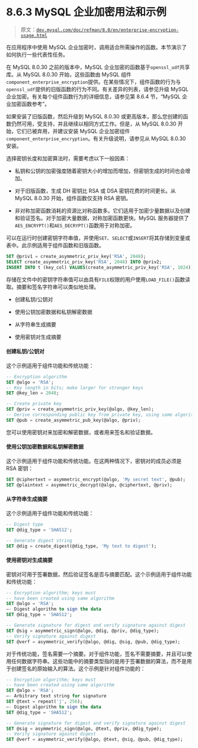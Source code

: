# 8.6.3 MySQL 企业加密用法和示例

> 原文：[`dev.mysql.com/doc/refman/8.0/en/enterprise-encryption-usage.html`](https://dev.mysql.com/doc/refman/8.0/en/enterprise-encryption-usage.html)

在应用程序中使用 MySQL 企业加密时，调用适合所需操作的函数。本节演示了如何执行一些代表性任务。

在 MySQL 8.0.30 之前的版本中，MySQL 企业加密的函数基于`openssl_udf`共享库。从 MySQL 8.0.30 开始，这些函数由 MySQL 组件`component_enterprise_encryption`提供。在某些情况下，组件函数的行为与`openssl_udf`提供的旧版函数的行为不同。有关差异的列表，请参见升级 MySQL 企业加密。有关每个组件函数行为的详细信息，请参见第 8.6.4 节，“MySQL 企业加密函数参考”。

如果安装了旧版函数，然后升级到 MySQL 8.0.30 或更高版本，那么您创建的函数仍然可用，受支持，并且继续以相同方式工作。但是，从 MySQL 8.0.30 开始，它们已被弃用，并建议安装 MySQL 企业加密组件`component_enterprise_encryption`。有关升级说明，请参见从 MySQL 8.0.30 安装。

选择密钥长度和加密算法时，需要考虑以下一般因素：

+   私钥和公钥的加密强度随着密钥大小的增加而增加，但密钥生成的时间也会增加。

+   对于旧版函数，生成 DH 密钥比 RSA 或 DSA 密钥花费的时间更长。从 MySQL 8.0.30 开始，组件函数仅支持 RSA 密钥。

+   非对称加密函数消耗的资源比对称函数多。它们适用于加密少量数据以及创建和验证签名。对于加密大量数据，对称加密函数更快。MySQL 服务器提供了`AES_ENCRYPT()`和`AES_DECRYPT()`函数用于对称加密。

可以在运行时创建密钥字符串值，并使用`SET`、`SELECT`或`INSERT`将其存储到变量或表中。此示例适用于组件函数和旧版函数。

```sql
SET @priv1 = create_asymmetric_priv_key('RSA', 2048);
SELECT create_asymmetric_priv_key('RSA', 2048) INTO @priv2;
INSERT INTO t (key_col) VALUES(create_asymmetric_priv_key('RSA', 1024));
```

存储在文件中的密钥字符串值可以由具有`FILE`权限的用户使用`LOAD_FILE()`函数读取。摘要和签名字符串可以类似地处理。

+   创建私钥/公钥对

+   使用公钥加密数据和私钥解密数据

+   从字符串生成摘要

+   使用密钥对生成摘要

#### 创建私钥/公钥对

这个示例适用于组件功能和传统功能：

```sql
-- Encryption algorithm
SET @algo = 'RSA';
-- Key length in bits; make larger for stronger keys
SET @key_len = 2048;

-- Create private key
SET @priv = create_asymmetric_priv_key(@algo, @key_len);
-- Derive corresponding public key from private key, using same algorithm
SET @pub = create_asymmetric_pub_key(@algo, @priv);
```

您可以使用密钥对来加密和解密数据，或者用来签名和验证数据。

#### 使用公钥加密数据和私钥解密数据

这个示例适用于组件功能和传统功能。在这两种情况下，密钥对的成员必须是 RSA 密钥：

```sql
SET @ciphertext = asymmetric_encrypt(@algo, 'My secret text', @pub);
SET @plaintext = asymmetric_decrypt(@algo, @ciphertext, @priv);
```

#### 从字符串生成摘要

这个示例适用于组件功能和传统功能：

```sql
-- Digest type
SET @dig_type = 'SHA512';

-- Generate digest string
SET @dig = create_digest(@dig_type, 'My text to digest');
```

#### 使用密钥对生成摘要

密钥对可用于签署数据，然后验证签名是否与摘要匹配。这个示例适用于组件功能和传统功能：

```sql
-- Encryption algorithm; keys must
-- have been created using same algorithm
SET @algo = 'RSA';
–- Digest algorithm to sign the data
SET @dig_type = 'SHA512';

-- Generate signature for digest and verify signature against digest
SET @sig = asymmetric_sign(@algo, @dig, @priv, @dig_type);
-- Verify signature against digest
SET @verf = asymmetric_verify(@algo, @dig, @sig, @pub, @dig_type);
```

对于传统功能，签名需要一个摘要。对于组件功能，签名不需要摘要，并且可以使用任何数据字符串。这些功能中的摘要类型指的是用于签署数据的算法，而不是用于创建签名的原始输入的算法。这个示例是针对组件功能的：

```sql
-- Encryption algorithm; keys must
-- have been created using same algorithm
SET @algo = 'RSA';
–- Arbitrary text string for signature
SET @text = repeat('j', 256);
–- Digest algorithm to sign the data
SET @dig_type = 'SHA512';

-- Generate signature for digest and verify signature against digest
SET @sig = asymmetric_sign(@algo, @text, @priv, @dig_type);
-- Verify signature against digest
SET @verf = asymmetric_verify(@algo, @text, @sig, @pub, @dig_type);
```
